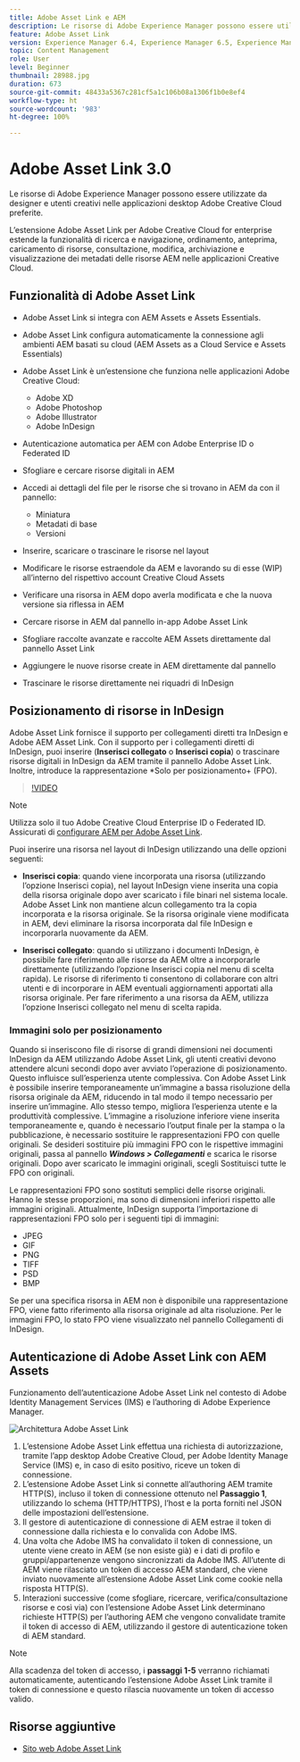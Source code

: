 ```yaml
---
title: Adobe Asset Link e AEM
description: Le risorse di Adobe Experience Manager possono essere utilizzate da designer e utenti creativi nelle applicazioni desktop Adobe Creative Cloud preferite. L’estensione Adobe Asset Link per Adobe Creative Cloud for enterprise estende la funzionalità di ricerca e navigazione, ordinamento, anteprima, caricamento di risorse, consultazione modifica, archiviazione e visualizzazione dei metadati delle risorse AEM in strumenti Creative Cloud come Adobe XD, Photoshop, InDesign e Illustrator.
feature: Adobe Asset Link
version: Experience Manager 6.4, Experience Manager 6.5, Experience Manager as a Cloud Service
topic: Content Management
role: User
level: Beginner
thumbnail: 28988.jpg
duration: 673
source-git-commit: 48433a5367c281cf5a1c106b08a1306f1b0e8ef4
workflow-type: ht
source-wordcount: '983'
ht-degree: 100%

---
```



# Adobe Asset Link 3.0

Le risorse di Adobe Experience Manager possono essere utilizzate da designer e utenti creativi nelle applicazioni desktop Adobe Creative Cloud preferite.

L’estensione Adobe Asset Link per Adobe Creative Cloud for enterprise estende la funzionalità di ricerca e navigazione, ordinamento, anteprima, caricamento di risorse, consultazione, modifica, archiviazione e visualizzazione dei metadati delle risorse AEM nelle applicazioni Creative Cloud.

## Funzionalità di Adobe Asset Link

+ Adobe Asset Link si integra con AEM Assets e Assets Essentials.
+ Adobe Asset Link configura automaticamente la connessione agli ambienti AEM basati su cloud (AEM Assets as a Cloud Service e Assets Essentials)
+ Adobe Asset Link è un’estensione che funziona nelle applicazioni Adobe Creative Cloud:

   + Adobe XD
   + Adobe Photoshop
   + Adobe Illustrator
   + Adobe InDesign

+ Autenticazione automatica per AEM con Adobe Enterprise ID o Federated ID
+ Sfogliare e cercare risorse digitali in AEM
+ Accedi ai dettagli del file per le risorse che si trovano in AEM da con il pannello:
   + Miniatura 
   + Metadati di base
   + Versioni
+ Inserire, scaricare o trascinare le risorse nel layout
+ Modificare le risorse estraendole da AEM e lavorando su di esse (WIP) all’interno del rispettivo account Creative Cloud Assets
+ Verificare una risorsa in AEM dopo averla modificata e che la nuova versione sia riflessa in AEM
+ Cercare risorse in AEM dal pannello in-app Adobe Asset Link
+ Sfogliare raccolte avanzate e raccolte AEM Assets direttamente dal pannello Asset Link
+ Aggiungere le nuove risorse create in AEM direttamente dal pannello
+ Trascinare le risorse direttamente nei riquadri di InDesign

## Posizionamento di risorse in InDesign

Adobe Asset Link fornisce il supporto per collegamenti diretti tra InDesign e Adobe AEM Asset Link. Con il supporto per i collegamenti diretti di InDesign, puoi inserire (__Inserisci collegato__ o __Inserisci copia__) o trascinare risorse digitali in InDesign da AEM tramite il pannello Adobe Asset Link. Inoltre, introduce la rappresentazione *Solo per posizionamento+ (FPO).

>[!VIDEO](https://video.tv.adobe.com/v/37238?quality=12&learn=on&captions=ita)

>[!NOTE]
>
>Utilizza solo il tuo Adobe Creative Cloud Enterprise ID o Federated ID. Assicurati di [configurare AEM per Adobe Asset Link](https://helpx.adobe.com/it/enterprise/admin-guide.html/enterprise/using/adobe-asset-link.ug.html).

Puoi inserire una risorsa nel layout di InDesign utilizzando una delle opzioni seguenti:

+ **Inserisci copia**: quando viene incorporata una risorsa (utilizzando l’opzione Inserisci copia), nel layout InDesign viene inserita una copia della risorsa originale dopo aver scaricato i file binari nel sistema locale. Adobe Asset Link non mantiene alcun collegamento tra la copia incorporata e la risorsa originale. Se la risorsa originale viene modificata in AEM, devi eliminare la risorsa incorporata dal file InDesign e incorporarla nuovamente da AEM.

+ **Inserisci collegato**: quando si utilizzano i documenti InDesign, è possibile fare riferimento alle risorse da AEM oltre a incorporarle direttamente (utilizzando l’opzione Inserisci copia nel menu di scelta rapida). Le risorse di riferimento ti consentono di collaborare con altri utenti e di incorporare in AEM eventuali aggiornamenti apportati alla risorsa originale. Per fare riferimento a una risorsa da AEM, utilizza l’opzione Inserisci collegato nel menu di scelta rapida.

### Immagini solo per posizionamento

Quando si inseriscono file di risorse di grandi dimensioni nei documenti InDesign da AEM utilizzando Adobe Asset Link, gli utenti creativi devono attendere alcuni secondi dopo aver avviato l’operazione di posizionamento. Questo influisce sull’esperienza utente complessiva. Con Adobe Asset Link è possibile inserire temporaneamente un’immagine a bassa risoluzione della risorsa originale da AEM, riducendo in tal modo il tempo necessario per inserire un’immagine. Allo stesso tempo, migliora l’esperienza utente e la produttività complessive. L’immagine a risoluzione inferiore viene inserita temporaneamente e, quando è necessario l’output finale per la stampa o la pubblicazione, è necessario sostituire le rappresentazioni FPO con quelle originali. Se desideri sostituire più immagini FPO con le rispettive immagini originali, passa al pannello **_Windows > Collegamenti_** e scarica le risorse originali. Dopo aver scaricato le immagini originali, scegli Sostituisci tutte le FPO con originali.

Le rappresentazioni FPO sono sostituti semplici delle risorse originali. Hanno le stesse proporzioni, ma sono di dimensioni inferiori rispetto alle immagini originali. Attualmente, InDesign supporta l’importazione di rappresentazioni FPO solo per i seguenti tipi di immagini:

+ JPEG
+ GIF
+ PNG
+ TIFF
+ PSD
+ BMP

Se per una specifica risorsa in AEM non è disponibile una rappresentazione FPO, viene fatto riferimento alla risorsa originale ad alta risoluzione. Per le immagini FPO, lo stato FPO viene visualizzato nel pannello Collegamenti di InDesign.

## Autenticazione di Adobe Asset Link con AEM Assets

Funzionamento dell’autenticazione Adobe Asset Link nel contesto di Adobe Identity Management Services (IMS) e l’authoring di Adobe Experience Manager.

![Architettura Adobe Asset Link](assets/adobe-asset-link-article-understand.png)

1. L’estensione Adobe Asset Link effettua una richiesta di autorizzazione, tramite l’app desktop Adobe Creative Cloud, per Adobe Identity Manage Service (IMS) e, in caso di esito positivo, riceve un token di connessione.
1. L’estensione Adobe Asset Link si connette all’authoring AEM tramite HTTP(S), incluso il token di connessione ottenuto nel **Passaggio 1**, utilizzando lo schema (HTTP/HTTPS), l’host e la porta forniti nel JSON delle impostazioni dell’estensione.
1. Il gestore di autenticazione di connessione di AEM estrae il token di connessione dalla richiesta e lo convalida con Adobe IMS.
1. Una volta che Adobe IMS ha convalidato il token di connessione, un utente viene creato in AEM (se non esiste già) e i dati di profilo e gruppi/appartenenze vengono sincronizzati da Adobe IMS. All’utente di AEM viene rilasciato un token di accesso AEM standard, che viene inviato nuovamente all’estensione Adobe Asset Link come cookie nella risposta HTTP(S).
1. Interazioni successive (come sfogliare, ricercare, verifica/consultazione risorse e così via) con l’estensione Adobe Asset Link determinano richieste HTTP(S) per l’authoring AEM che vengono convalidate tramite il token di accesso di AEM, utilizzando il gestore di autenticazione token di AEM standard.

>[!NOTE]
>
>Alla scadenza del token di accesso, i **passaggi 1-5** verranno richiamati automaticamente, autenticando l’estensione Adobe Asset Link tramite il token di connessione e questo rilascia nuovamente un token di accesso valido.

## Risorse aggiuntive

+ [Sito web Adobe Asset Link](https://www.adobe.com/it/creativecloud/business/enterprise/adobe-asset-link.html)
